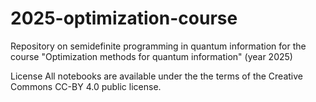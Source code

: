 # 2025-optimization-course
Repository on semidefinite programming in quantum information for the course "Optimization methods for quantum information" (year 2025)














License
All notebooks are available under the the terms of the Creative Commons CC-BY 4.0 public license.
